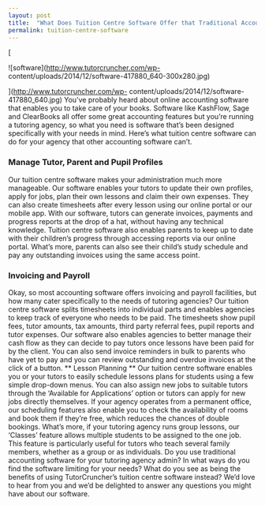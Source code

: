 ```yaml
---
layout: post
title:  "What Does Tuition Centre Software Offer that Traditional Accounting Software"
permalink: tuition-centre-software
---
```

[

![software](http://www.tutorcruncher.com/wp-
content/uploads/2014/12/software-417880_640-300x280.jpg)

](http://www.tutorcruncher.com/wp-
content/uploads/2014/12/software-417880_640.jpg) You’ve probably heard about
online accounting software that enables you to take care of your books.
Software like KashFlow, Sage and ClearBooks all offer some great accounting
features but you’re running a tutoring agency, so what you need is software
that’s been designed specifically with your needs in mind. Here’s what tuition
centre software can do for your agency that other accounting software can’t.

### Manage Tutor, Parent and Pupil Profiles

Our tuition centre software
makes your administration much more manageable. Our software enables your
tutors to update their own profiles, apply for jobs, plan their own lessons
and claim their own expenses. They can also create timesheets after every
lesson using our online portal or our mobile app. With our software, tutors
can generate invoices, payments and progress reports at the drop of a hat,
without having any technical knowledge. Tuition centre software also enables
parents to keep up to date with their children’s progress through accessing
reports via our online portal. What’s more, parents can also see their child’s
study schedule and pay any outstanding invoices using the same access point.

### Invoicing and Payroll

Okay, so most accounting software offers invoicing
and payroll facilities, but how many cater specifically to the needs of
tutoring agencies? Our tuition centre software splits timesheets into
individual parts and enables agencies to keep track of everyone who needs to
be paid. The timesheets show pupil fees, tutor amounts, tax amounts, third
party referral fees, pupil reports and tutor expenses. Our software also
enables agencies to better manage their cash flow as they can decide to pay
tutors once lessons have been paid for by the client. You can also send
invoice reminders in bulk to parents who have yet to pay and you can review
outstanding and overdue invoices at the click of a button. ** Lesson Planning
** Our tuition centre software enables you or your tutors to easily schedule
lessons plans for students using a few simple drop-down menus. You can also
assign new jobs to suitable tutors through the ‘Available for Applications’
option or tutors can apply for new jobs directly themselves. If your agency
operates from a permanent office, our scheduling features also enable you to
check the availability of rooms and book them if they’re free, which reduces
the chances of double bookings. What’s more, if your tutoring agency runs
group lessons, our ‘Classes’ feature allows multiple students to be assigned
to the one job. This feature is particularly useful for tutors who teach
several family members, whether as a group or as individuals. Do you use
traditional accounting software for your tutoring agency admin? In what ways
do you find the software limiting for your needs? What do you see as being the
benefits of using TutorCruncher’s tuition centre software instead? We’d love
to hear from you and we’d be delighted to answer any questions you might have
about our software.
